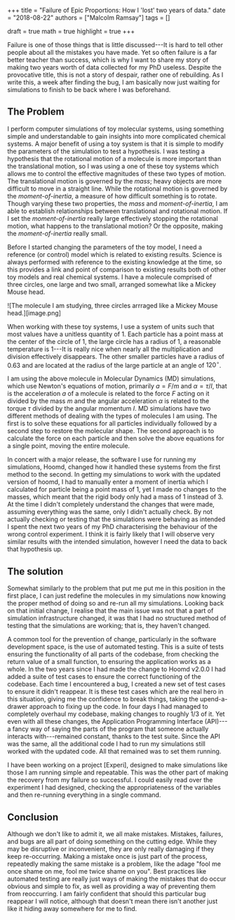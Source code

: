 +++
title = "Failure of Epic Proportions: How I 'lost' two years of data."
date = "2018-08-22"
authors = ["Malcolm Ramsay"]
tags = []

draft = true
math = true
highlight = true
+++

Failure is one of those things that is little discussed---It is hard to tell
other people about all the mistakes you have made. Yet so often failure is a
far better teacher than success, which is why I want to share my story of
making two years worth of data collected for my PhD useless. Despite the
provocative title, this is not a story of despair, rather one of rebuilding.
As I write this, a week after finding the bug, I am basically now just waiting
for simulations to finish to be back where I was beforehand.

## The Problem

I perform computer simulations of toy molecular systems, using something simple
and understandable to gain insights into more complicated chemical systems. A
major benefit of using a toy system is that it is simple to modify the
parameters of the simulation to test a hypothesis. I was testing a hypothesis
that the rotational motion of a molecule is more important than the
translational motion, so I was using a one of these toy systems which allows
me to control the effective magnitudes of these two types of motion. The
translational motion is governed by the *mass*; heavy objects are more
difficult to move in a straight line. While the rotational motion is governed by the
*moment-of-inertia*, a measure of how difficult something is to rotate.
Though varying these two properties, the *mass* and *moment-of-inertia*, I am
able to establish relationships between translational and rotational motion.
If I set the *moment-of-inertia* really large effectively stopping the
rotational motion, what happens to the translational motion? Or the opposite,
making the *moment-of-inertia* really small.

Before I started changing the parameters of the toy model, I need a reference
(or control) model which is related to existing results. Science is always
performed with reference to the existing knowledge at the time, so this
provides a link and point of comparison to existing results both of other toy
models and real chemical systems. I have a molecule comprised of three circles,
one large and two small, arranged somewhat like a Mickey Mouse head.

![The molecule I am studying, three circles arrraged like a Mickey Mouse
head.][image.png]

When working with these toy systems, I use a system of units such that most
values have a unitless quantity of 1. Each particle has a point mass at the
center of the circle of 1, the large circle has a radius of 1, a reasonable
temperature is 1---It is really nice when nearly all the multiplication and
division effectively disappears. The other smaller particles have a radius of
$0.63$ and are located at the radius of the large particle at an angle of
$120^\circ$.

I am using the above molecule in Molecular Dynamics (MD) simulations, which use
Newton's equations of motion, primarily $a=F/m$ and $\alpha = \tau/I$, that is
the acceleration $a$ of a molecule is related to the force $F$ acting on it
divided by the mass $m$ and the angular acceleration $\alpha$ is related to the
torque $\tau$ divided by the angular momentum $I$. MD simulations have two
different methods of dealing with the types of molecules I am using. The first
is to solve these equations for all particles individually followed by a second
step to restore the molecular shape. The second approach is to calculate the
force on each particle and then solve the above equations for a single point,
moving the entire molecule.

In concert with a major release, the software I use for running my simulations,
Hoomd, changed how it handled these systems from the first method to the
second. In getting my simulations to work with the updated version of hoomd, I
had to manually enter a moment of inertia which I calculated for particle being
a point mass of 1, yet I made no changes to the masses, which meant that the
rigid body only had a mass of 1 instead of 3. At the time I didn't completely
understand the changes that were made, assuming everything was the same, only I
didn't actually check. By not actually checking or testing that the simulations
were behaving as intended I spent the next two years of my PhD characterising
the behaviour of the wrong control experiment. I think it is fairly likely that
I will observe very similar results with the intended simulation, however I
need the data to back that hypothesis up.

## The solution

Somewhat similarly to the problem that put me put me in this position in the first
place, I can just redefine the molecules in my simulations now knowing the proper method
of doing so and re-run all my simulations. Looking back on that initial change, I
realise that the main issue was not that a part of simulation infrastructure changed, it
was that I had no structured method of testing that the simulations are working; that
is, they haven't changed.

A common tool for the prevention of change, particularly in the software development
space, is the use of automated testing. This is a suite of tests ensuring the
functionality of all parts of the codebase, from checking the return value of a small
function, to ensuring the application works as a whole. In the two years since I had
made the change to Hoomd v2.0.0 I had added a suite of test cases to ensure the correct
functioning of the codebase. Each time I encountered a bug, I created a new set of test
cases to ensure it didn't reappear. It is these test cases which are the real hero in
this situation, giving me the confidence to break things, taking the upend-a-drawer
approach to fixing up the code. In four days I had managed to completely overhaul my
codebase, making changes to roughly 1/3 of it. Yet even with all these changes, the
Application Programming Interface (API)---a fancy way of saying the parts of the program
that someone actually interacts with---remained constant, thanks to the test suite.
Since the API was the same, all the additional code I had to run my simulations still
worked with the updated code. All that remained was to set them running.

I have been working on a project [Experi],
designed to make simulations like those I am running simple and repeatable.
This was the other part of making the recovery from my failure so successful.
I could easily read over the experiment I had designed,
checking the appropriateness of the variables
and then re-running everything in a single command.

## Conclusion

Although we don't like to admit it, we all make mistakes. Mistakes, failures, and bugs
are all part of doing something on the cutting edge. While they may be disruptive or
inconvenient, they are only really damaging if they keep re-occurring. Making a mistake
once is just part of the process, repeatedly making the same mistake is a problem, like
the adage "fool me once shame on me, fool me twice shame on you". Best practices like
automated testing are really just ways of making the mistakes that do occur obvious and
simple to fix, as well as providing a way of preventing them from reoccurring. I am
fairly confident that should this particular bug reappear I will notice, although that
doesn't mean there isn't another just like it hiding away somewhere for me to find.
